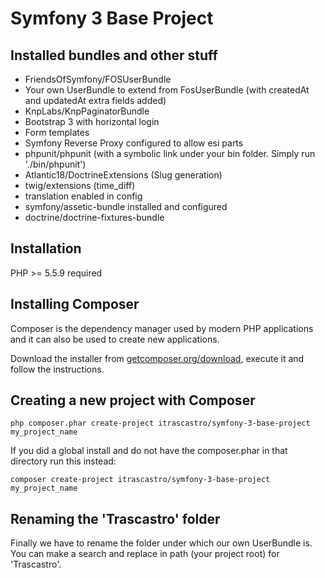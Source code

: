 Symfony 3 Base Project
======================

Installed bundles and other stuff
---------------------------------

- FriendsOfSymfony/FOSUserBundle
- Your own UserBundle to extend from FosUserBundle (with createdAt and updatedAt extra fields added)
- KnpLabs/KnpPaginatorBundle
- Bootstrap 3 with horizontal login
- Form templates
- Symfony Reverse Proxy configured to allow esi parts
- phpunit/phpunit (with a symbolic link under your bin folder. Simply run './bin/phpunit')
- Atlantic18/DoctrineExtensions (Slug generation)
- twig/extensions (time_diff)
- translation enabled in config
- symfony/assetic-bundle installed and configured
- doctrine/doctrine-fixtures-bundle

Installation
------------

PHP >= 5.5.9 required

## Installing Composer

Composer is the dependency manager used by modern PHP applications and it can also be used to create new applications.

Download the installer from [getcomposer.org/download](https://getcomposer.org/download/), execute it and follow the instructions.

## Creating a new project with Composer

  ```
  php composer.phar create-project itrascastro/symfony-3-base-project my_project_name
  ```

If you did a global install and do not have the composer.phar in that directory run this instead:

  ```
  composer create-project itrascastro/symfony-3-base-project my_project_name
  ```

## Renaming the 'Trascastro' folder

Finally we have to rename the folder under which our own UserBundle is. You can make a search and replace in path (your project root) for 'Trascastro'.
